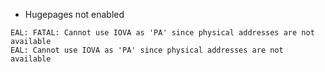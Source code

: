 - Hugepages not enabled
```
EAL: FATAL: Cannot use IOVA as 'PA' since physical addresses are not available
EAL: Cannot use IOVA as 'PA' since physical addresses are not available
```